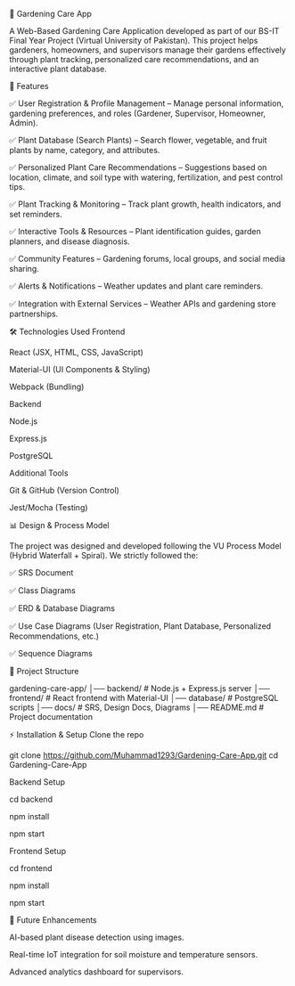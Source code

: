 🌱 Gardening Care App

A Web-Based Gardening Care Application developed as part of our BS-IT Final Year Project (Virtual University of Pakistan). This project helps gardeners, homeowners, and supervisors manage their gardens effectively through plant tracking, personalized care recommendations, and an interactive plant database.

🚀 Features

✅ User Registration & Profile Management – Manage personal information, gardening preferences, and roles (Gardener, Supervisor, Homeowner, Admin).

✅ Plant Database (Search Plants) – Search flower, vegetable, and fruit plants by name, category, and attributes.

✅ Personalized Plant Care Recommendations – Suggestions based on location, climate, and soil type with watering, fertilization, and pest control tips.

✅ Plant Tracking & Monitoring – Track plant growth, health indicators, and set reminders.

✅ Interactive Tools & Resources – Plant identification guides, garden planners, and disease diagnosis.

✅ Community Features – Gardening forums, local groups, and social media sharing.

✅ Alerts & Notifications – Weather updates and plant care reminders.

✅ Integration with External Services – Weather APIs and gardening store partnerships.

🛠️ Technologies Used
Frontend

React (JSX, HTML, CSS, JavaScript)

Material-UI (UI Components & Styling)

Webpack (Bundling)

Backend

Node.js

Express.js

PostgreSQL

Additional Tools

Git & GitHub (Version Control)

Jest/Mocha (Testing)

📊 Design & Process Model

The project was designed and developed following the VU Process Model (Hybrid Waterfall + Spiral).
We strictly followed the:

✅ SRS Document

✅ Class Diagrams

✅ ERD & Database Diagrams

✅ Use Case Diagrams (User Registration, Plant Database, Personalized Recommendations, etc.)

✅ Sequence Diagrams


📂 Project Structure

gardening-care-app/
│── backend/         # Node.js + Express.js server
│── frontend/        # React frontend with Material-UI
│── database/        # PostgreSQL scripts
│── docs/            # SRS, Design Docs, Diagrams
│── README.md        # Project documentation


⚡ Installation & Setup
Clone the repo

git clone https://github.com/Muhammad1293/Gardening-Care-App.git
cd Gardening-Care-App

Backend Setup

cd backend

npm install

npm start


Frontend Setup

cd frontend

npm install

npm start


🎯 Future Enhancements

AI-based plant disease detection using images.

Real-time IoT integration for soil moisture and temperature sensors.

Advanced analytics dashboard for supervisors.



